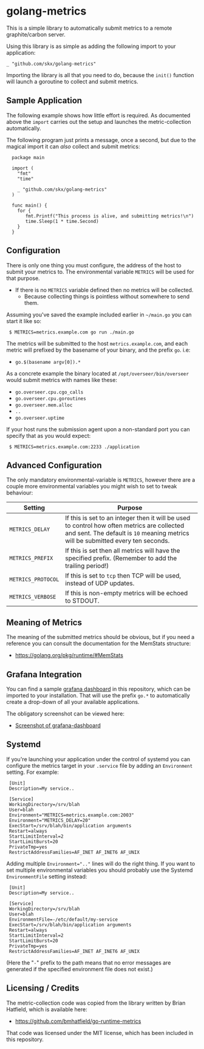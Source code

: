 # golang-metrics

This is a simple library to automatically submit metrics to a remote
graphite/carbon server.

Using this library is as simple as adding the following import to your
application:

    _ "github.com/skx/golang-metrics"

Importing the library is all that you need to do, because the `init()`
function will launch a goroutine to collect and submit metrics.



## Sample Application

The following example shows how little effort is required.  As documented
above the `import` carries out the setup and launches the metric-collection
automatically.

The following program just prints a message, once a second, but due to the
magical import it can _also_ collect and submit metrics:

      package main

      import (
        "fmt"
        "time"

        _ "github.com/skx/golang-metrics"
      )

      func main() {
        for {
		   fmt.Printf("This process is alive, and submitting metrics!\n")
		   time.Sleep(1 * time.Second)
        }
      }



## Configuration

There is only one thing you must configure, the address of the host to submit
your metrics to.   The environmental variable `METRICS` will be used for that
purpose.

* If there is no `METRICS` variable defined then no metrics will be collected.
   * Because collecting things is pointless without somewhere to send them.

Assuming you've saved the example included earlier in `~/main.go` you can
start it like so:

     $ METRICS=metrics.example.com go run ./main.go

The metrics will be submitted to the host `metrics.example.com`, and each
metric will prefixed by the basename of your binary, and the prefix `go`.  i.e:

* `go.$(basename argv[0]).*`

As a concrete example the binary located at `/opt/overseer/bin/overseer`
would submit metrics with names like these:

* `go.overseer.cpu.cgo_calls`
* `go.overseer.cpu.goroutines`
* `go.overseer.mem.alloc`
* `..`
* `go.overseer.uptime`

If your host runs the submission agent upon a non-standard port you can specify that as you would expect:

     $ METRICS=metrics.example.com:2233 ./application



## Advanced Configuration

The only mandatory environmental-variable is `METRICS`, however there
are a couple more environmental variables you might wish to set to tweak
behaviour:

| Setting            | Purpose                                                  |
| -------------------|----------------------------------------------------------|
| `METRICS_DELAY`    | If this is set to an integer then it will be used to control how often metrics are collected and sent.  The default is `10` meaning metrics will be submitted every ten seconds. |
| `METRICS_PREFIX` | If this is set then all metrics will have the specified prefix.  (Remember to add the trailing period!)                           |
| `METRICS_PROTOCOL` | If this is set to `tcp` then TCP will be used, instead of UDP updates.                          |
| `METRICS_VERBOSE`  | If this is non-empty metrics will be echoed to STDOUT.   |



## Meaning of Metrics

The meaning of the submitted metrics should be obvious, but if you need
a reference you can consult the documentation for the MemStats structure:

* https://golang.org/pkg/runtime/#MemStats



## Grafana Integration

You can find a sample [grafana dashboard](grafana/) in this repository,
which can be imported to your installation.  That will use the prefix `go.*`
to automatically create a drop-down of all your available applications.

The obligatory screenshot can be viewed here:

* [Screenshot of grafana-dashboard](grafana/dashboard.png)



## Systemd

If you're launching your application under the control of systemd you can
configure the metrics target in your `.service` file by adding an `Environment` setting.  For example:

     [Unit]
     Description=My service..

     [Service]
     WorkingDirectory=/srv/blah
     User=blah
     Environment="METRICS=metrics.example.com:2003"
     Environment="METRICS_DELAY=20"
     ExecStart=/srv/blah/bin/application arguments
     Restart=always
     StartLimitInterval=2
     StartLimitBurst=20
     PrivateTmp=yes
     RestrictAddressFamilies=AF_INET AF_INET6 AF_UNIX

Adding multiple `Environment=".."` lines will do the right thing.  If you want to set multiple environmental variables you should probably use the Systemd `EnvironmentFile` setting instead:

     [Unit]
     Description=My service..

     [Service]
     WorkingDirectory=/srv/blah
     User=blah
     EnvironmentFile=-/etc/default/my-service
     ExecStart=/srv/blah/bin/application arguments
     Restart=always
     StartLimitInterval=2
     StartLimitBurst=20
     PrivateTmp=yes
     RestrictAddressFamilies=AF_INET AF_INET6 AF_UNIX

(Here the "`-`" prefix to the path means that no error messages are generated if the specified environment file does not exist.)


## Licensing / Credits

The metric-collection code was copied from the library written by Brian Hatfield, which is available here:

* https://github.com/bmhatfield/go-runtime-metrics

That code was licensed under the MIT license, which has been included in this
repository.
